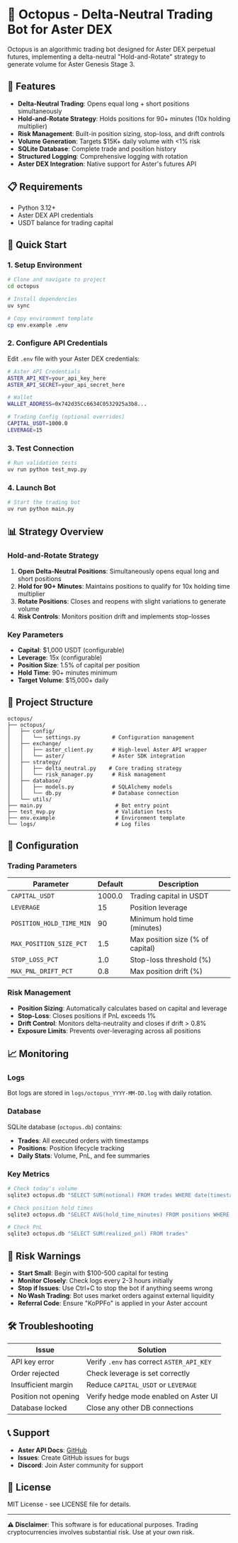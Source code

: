 # 🚀 Octopus - Delta-Neutral Trading Bot for Aster DEX

Octopus is an algorithmic trading bot designed for Aster DEX perpetual futures, implementing a delta-neutral "Hold-and-Rotate" strategy to generate volume for Aster Genesis Stage 3.

## 🎯 Features

- **Delta-Neutral Trading**: Opens equal long + short positions simultaneously
- **Hold-and-Rotate Strategy**: Holds positions for 90+ minutes (10x holding multiplier)
- **Risk Management**: Built-in position sizing, stop-loss, and drift controls
- **Volume Generation**: Targets $15K+ daily volume with <1% risk
- **SQLite Database**: Complete trade and position history
- **Structured Logging**: Comprehensive logging with rotation
- **Aster DEX Integration**: Native support for Aster's futures API

## 📋 Requirements

- Python 3.12+
- Aster DEX API credentials
- USDT balance for trading capital

## 🚀 Quick Start

### 1. Setup Environment

```bash
# Clone and navigate to project
cd octopus

# Install dependencies
uv sync

# Copy environment template
cp env.example .env
```

### 2. Configure API Credentials

Edit `.env` file with your Aster DEX credentials:

```bash
# Aster API Credentials
ASTER_API_KEY=your_api_key_here
ASTER_API_SECRET=your_api_secret_here

# Wallet
WALLET_ADDRESS=0x742d35Cc6634C0532925a3b8...

# Trading Config (optional overrides)
CAPITAL_USDT=1000.0
LEVERAGE=15
```

### 3. Test Connection

```bash
# Run validation tests
uv run python test_mvp.py
```

### 4. Launch Bot

```bash
# Start the trading bot
uv run python main.py
```

## 📊 Strategy Overview

### Hold-and-Rotate Strategy

1. **Open Delta-Neutral Positions**: Simultaneously opens equal long and short positions
2. **Hold for 90+ Minutes**: Maintains positions to qualify for 10x holding time multiplier
3. **Rotate Positions**: Closes and reopens with slight variations to generate volume
4. **Risk Controls**: Monitors position drift and implements stop-losses

### Key Parameters

- **Capital**: $1,000 USDT (configurable)
- **Leverage**: 15x (configurable)
- **Position Size**: 1.5% of capital per position
- **Hold Time**: 90+ minutes minimum
- **Target Volume**: $15,000+ daily

## 📁 Project Structure

```
octopus/
├── octopus/
│   ├── config/
│   │   └── settings.py          # Configuration management
│   ├── exchange/
│   │   ├── aster_client.py      # High-level Aster API wrapper
│   │   └── aster/               # Aster SDK integration
│   ├── strategy/
│   │   ├── delta_neutral.py    # Core trading strategy
│   │   └── risk_manager.py      # Risk management
│   ├── database/
│   │   ├── models.py            # SQLAlchemy models
│   │   └── db.py                # Database connection
│   └── utils/
├── main.py                       # Bot entry point
├── test_mvp.py                   # Validation tests
├── env.example                   # Environment template
└── logs/                         # Log files
```

## 🔧 Configuration

### Trading Parameters

| Parameter                | Default | Description                      |
| ------------------------ | ------- | -------------------------------- |
| `CAPITAL_USDT`           | 1000.0  | Trading capital in USDT          |
| `LEVERAGE`               | 15      | Position leverage                |
| `POSITION_HOLD_TIME_MIN` | 90      | Minimum hold time (minutes)      |
| `MAX_POSITION_SIZE_PCT`  | 1.5     | Max position size (% of capital) |
| `STOP_LOSS_PCT`          | 1.0     | Stop-loss threshold (%)          |
| `MAX_PNL_DRIFT_PCT`      | 0.8     | Max position drift (%)           |

### Risk Management

- **Position Sizing**: Automatically calculates based on capital and leverage
- **Stop-Loss**: Closes positions if PnL exceeds 1%
- **Drift Control**: Monitors delta-neutrality and closes if drift > 0.8%
- **Exposure Limits**: Prevents over-leveraging across all positions

## 📈 Monitoring

### Logs

Bot logs are stored in `logs/octopus_YYYY-MM-DD.log` with daily rotation.

### Database

SQLite database (`octopus.db`) contains:

- **Trades**: All executed orders with timestamps
- **Positions**: Position lifecycle tracking
- **Daily Stats**: Volume, PnL, and fee summaries

### Key Metrics

```bash
# Check today's volume
sqlite3 octopus.db "SELECT SUM(notional) FROM trades WHERE date(timestamp) = date('now')"

# Check position hold times
sqlite3 octopus.db "SELECT AVG(hold_time_minutes) FROM positions WHERE closed_at IS NOT NULL"

# Check PnL
sqlite3 octopus.db "SELECT SUM(realized_pnl) FROM trades"
```

## 🚨 Risk Warnings

- **Start Small**: Begin with $100-500 capital for testing
- **Monitor Closely**: Check logs every 2-3 hours initially
- **Stop if Issues**: Use Ctrl+C to stop the bot if anything seems wrong
- **No Wash Trading**: Bot uses market orders against external liquidity
- **Referral Code**: Ensure "KoPPFo" is applied in your Aster account

## 🛠️ Troubleshooting

| Issue                | Solution                                  |
| -------------------- | ----------------------------------------- |
| API key error        | Verify `.env` has correct `ASTER_API_KEY` |
| Order rejected       | Check leverage is set correctly           |
| Insufficient margin  | Reduce `CAPITAL_USDT` or `LEVERAGE`       |
| Position not opening | Verify hedge mode enabled on Aster UI     |
| Database locked      | Close any other DB connections            |

## 📞 Support

- **Aster API Docs**: [GitHub](https://github.com/asterdex/api-docs)
- **Issues**: Create GitHub issues for bugs
- **Discord**: Join Aster community for support

## 📄 License

MIT License - see LICENSE file for details.

---

**⚠️ Disclaimer**: This software is for educational purposes. Trading cryptocurrencies involves substantial risk. Use at your own risk.

